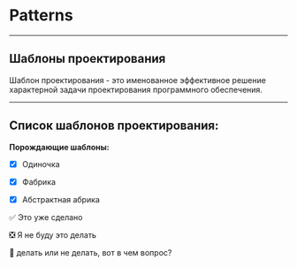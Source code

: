 # Patterns
______________________
Шаблоны проектирования
----------------------
Шаблон проектирования - это именованное эффективное решение характерной задачи проектирования программного обеспечения.

______________________
Список шаблонов проектирования:
------------------------------
**Порождающие шаблоны:**
- [x] Одиночка
- [X] Фабрика
- [x] Абстрактная абрика
























:white_check_mark: Это уже сделано

:negative_squared_cross_mark: Я не буду это делать

:black_square_button: делать или не делать, вот в чем вопрос?

